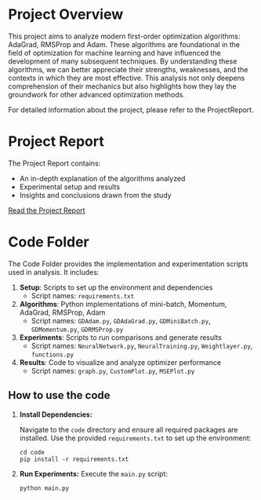 # Project Overview

This project aims to analyze modern first-order optimization algorithms: AdaGrad, RMSProp and Adam. These algorithms are foundational in the field of optimization for machine learning and have influenced the development of many subsequent techniques. By understanding these algorithms, we can better appreciate their strengths, weaknesses, and the contexts in which they are most effective. This analysis not only deepens comprehension of their mechanics but also highlights how they lay the groundwork for other advanced optimization methods.

For detailed information about the project, please refer to the ProjectReport.

# Project Report
The Project Report contains:
- An in-depth explanation of the algorithms analyzed
- Experimental setup and results
- Insights and conclusions drawn from the study

[Read the Project Report](ProjectReport.pdf)

# Code Folder
The Code Folder provides the implementation and experimentation scripts used in analysis. It includes:
1. **Setup**: Scripts to set up the environment and dependencies
    - Script names: `requirements.txt`
2. **Algorithms**: Python implementations of mini-batch, Momentum, AdaGrad, RMSProp, Adam
    - Script names: `GDAdam.py`, `GDAdaGrad.py`, `GDMiniBatch.py`, `GDMomentum.py`, `GDRMSProp.py`
3. **Experiments**: Scripts to run comparisons and generate results
    - Script names: `NeuralNetwork.py`, `NeuralTraining.py`, `Weightlayer.py`, `functions.py`
4. **Results**: Code to visualize and analyze optimizer performance
    - Script names: `graph.py`, `CustomPlot.py`, `MSEPlot.py`

## How to use the code
1. **Install Dependencies:**

    Navigate to the `code` directory and ensure all required packages are installed. Use the provided `requirements.txt` to set up the environment:
    ```
    cd code
    pip install -r requirements.txt
    ```
2. **Run Experiments:**
    Execute the `main.py` script:
    ```
    python main.py
    ```
